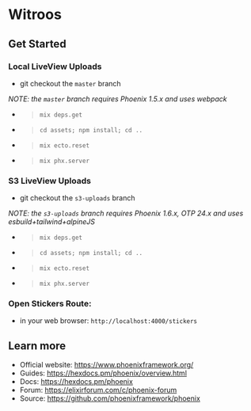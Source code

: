 # Witroos

## Get Started

### Local LiveView Uploads

- git checkout the `master` branch

*NOTE: the `master` branch requires Phoenix 1.5.x and uses webpack*

- > `mix deps.get`
- > `cd assets; npm install; cd ..`
- > `mix ecto.reset`
- > `mix phx.server`

### S3 LiveView Uploads

- git checkout the `s3-uploads` branch

*NOTE: the `s3-uploads` branch requires Phoenix 1.6.x, OTP 24.x and uses esbuild+tailwind+alpineJS*

- > `mix deps.get`
- > `cd assets; npm install; cd ..`
- > `mix ecto.reset`
- > `mix phx.server`

### Open Stickers Route:
- in your web browser: `http://localhost:4000/stickers`


## Learn more

  * Official website: https://www.phoenixframework.org/
  * Guides: https://hexdocs.pm/phoenix/overview.html
  * Docs: https://hexdocs.pm/phoenix
  * Forum: https://elixirforum.com/c/phoenix-forum
  * Source: https://github.com/phoenixframework/phoenix

